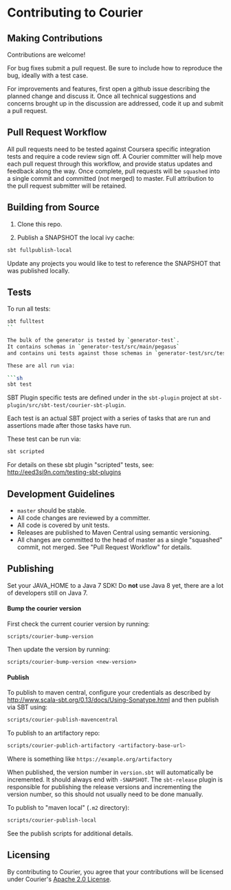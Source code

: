 Contributing to Courier
=======================

Making Contributions
--------------------

Contributions are welcome!

For bug fixes submit a pull request.  Be sure to include how to
reproduce the bug, ideally with a test case.

For improvements and features, first open a github issue describing
the planned change and discuss it. Once all technical suggestions
and concerns brought up in the discussion are addressed, code it up
and submit a pull request.

Pull Request Workflow
---------------------

All pull requests need to be tested against Coursera specific
integration tests and require a code review sign off. A Courier
committer will help move each pull request through this workflow, and
provide status updates and feedback along the way. Once complete, pull
requests will be `squashed` into a single commit and committed (not
merged) to master. Full attribution to the pull request submitter will
be retained.

Building from Source
--------------------

1) Clone this repo.

2) Publish a SNAPSHOT the local ivy cache:

```sh
sbt fullpublish-local
```

Update any projects you would like to test to reference the SNAPSHOT that was published locally.

Tests
-----

To run all tests:

```sh
sbt fulltest
``

The bulk of the generator is tested by `generator-test`.
It contains schemas in `generator-test/src/main/pegasus`
and contains uni tests against those schemas in `generator-test/src/test/scala`.

These are all run via:

```sh
sbt test
```

SBT Plugin specific tests are defined under in the `sbt-plugin` project at
`sbt-plugin/src/sbt-test/courier-sbt-plugin`.

Each test is an actual SBT project with a series of tasks that are run and assertions
made after those tasks have run.

These test can be run via:

```sh
sbt scripted
```

For details on these sbt plugin "scripted" tests, see: http://eed3si9n.com/testing-sbt-plugins

Development Guidelines
----------------------

* `master` should be stable.
* All code changes are reviewed by a committer.
* All code is covered by unit tests.
* Releases are published to Maven Central using semantic versioning.
* All changes are committed to the head of master as a single
  "squashed" commit, not merged. See "Pull Request Workflow" for
  details.

Publishing
----------

Set your JAVA_HOME to a Java 7 SDK!  Do **not** use Java 8 yet, there are a lot of
developers still on Java 7.

#### Bump the courier version

First check the current courier version by running:
```
scripts/courier-bump-version
```

Then update the version by running:

```
scripts/courier-bump-version <new-version>
```

#### Publish

To publish to maven central, configure your credentials as described by
http://www.scala-sbt.org/0.13/docs/Using-Sonatype.html and then publish via SBT using:

```sh
scripts/courier-publish-mavencentral
```

To publish to an artifactory repo:

```sh
scripts/courier-publich-artifactory <artifactory-base-url>
```

Where <artifactory-base-url> is something like `https://example.org/artifactory`

When published, the version number in `version.sbt` will automatically be incremented.
It should always end with `-SNAPSHOT`. The `sbt-release` plugin is responsible for publishing
the release versions and incrementing the version number, so this should not usually need to
be done manually.

To publish to "maven local" (`.m2` directory):

```sh
scripts/courier-publish-local
```

See the publish scripts for additional details.

Licensing
---------

By contributing to Courier, you agree that your contributions will be
licensed under Courier's [Apache 2.0 License](./LICENSE.txt).
